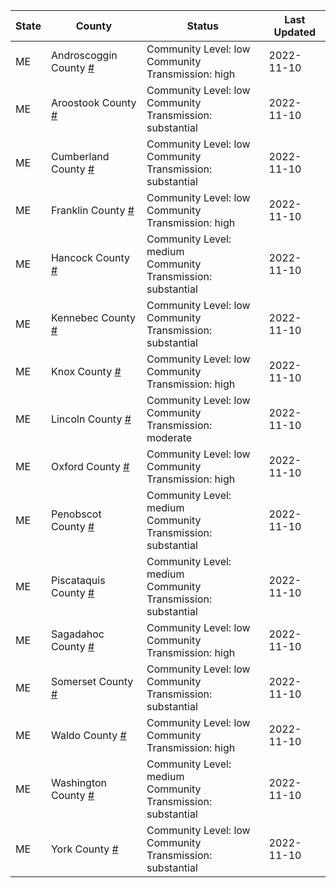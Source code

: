 State | County | Status | Last Updated
--- | --- | --- | --- 
ME | Androscoggin County <a href="#androscoggin_county">#</a> | <a name="androscoggin_county"></a>Community Level: low<br/>Community Transmission: high | 2022-11-10
ME | Aroostook County <a href="#aroostook_county">#</a> | <a name="aroostook_county"></a>Community Level: low<br/>Community Transmission: substantial | 2022-11-10
ME | Cumberland County <a href="#cumberland_county">#</a> | <a name="cumberland_county"></a>Community Level: low<br/>Community Transmission: substantial | 2022-11-10
ME | Franklin County <a href="#franklin_county">#</a> | <a name="franklin_county"></a>Community Level: low<br/>Community Transmission: high | 2022-11-10
ME | Hancock County <a href="#hancock_county">#</a> | <a name="hancock_county"></a>Community Level: medium<br/>Community Transmission: substantial | 2022-11-10
ME | Kennebec County <a href="#kennebec_county">#</a> | <a name="kennebec_county"></a>Community Level: low<br/>Community Transmission: substantial | 2022-11-10
ME | Knox County <a href="#knox_county">#</a> | <a name="knox_county"></a>Community Level: low<br/>Community Transmission: high | 2022-11-10
ME | Lincoln County <a href="#lincoln_county">#</a> | <a name="lincoln_county"></a>Community Level: low<br/>Community Transmission: moderate | 2022-11-10
ME | Oxford County <a href="#oxford_county">#</a> | <a name="oxford_county"></a>Community Level: low<br/>Community Transmission: high | 2022-11-10
ME | Penobscot County <a href="#penobscot_county">#</a> | <a name="penobscot_county"></a>Community Level: medium<br/>Community Transmission: substantial | 2022-11-10
ME | Piscataquis County <a href="#piscataquis_county">#</a> | <a name="piscataquis_county"></a>Community Level: medium<br/>Community Transmission: substantial | 2022-11-10
ME | Sagadahoc County <a href="#sagadahoc_county">#</a> | <a name="sagadahoc_county"></a>Community Level: low<br/>Community Transmission: high | 2022-11-10
ME | Somerset County <a href="#somerset_county">#</a> | <a name="somerset_county"></a>Community Level: low<br/>Community Transmission: substantial | 2022-11-10
ME | Waldo County <a href="#waldo_county">#</a> | <a name="waldo_county"></a>Community Level: low<br/>Community Transmission: high | 2022-11-10
ME | Washington County <a href="#washington_county">#</a> | <a name="washington_county"></a>Community Level: medium<br/>Community Transmission: substantial | 2022-11-10
ME | York County <a href="#york_county">#</a> | <a name="york_county"></a>Community Level: low<br/>Community Transmission: substantial | 2022-11-10
